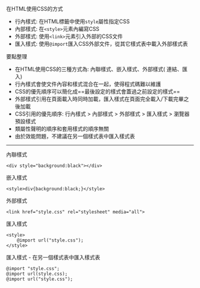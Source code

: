 在HTML使用CSS的方式
- 行內樣式: 在HTML標籤中使用`style`屬性指定CSS
- 內部樣式: 在`<style>`元素內編寫CSS
- 外部樣式: 使用`<link>`元素引入外部的CSS文件
- 匯入樣式: 使用`@import`匯入CSS外部文件，從其它樣式表中載入外部樣式表

要點整理
- 在HTML使用CSS的三種方式為: 內聯樣式、嵌入樣式、外部樣式( 連結、匯入)
- 行內樣式會使文件內容和樣式混合在一起，使得程式碼難以維護
- CSS的優先順序可以簡化成==最後設定的樣式會蓋過之前設定的樣式==
- 外部樣式引用在頁面載入時同時加載，匯入樣式在頁面完全載入/下載完畢之後加載
- CSS引用的優先順序: 行內樣式 > 內部樣式 > 外部樣式 > 匯入樣式 > 瀏覽器預設樣式
- 類屬性聲明的順序和套用樣式的順序無關
- 由於效能問題，不建議在另一個樣式表中匯入樣式表

---

內聯樣式
```
<div style="background:black"></div>
```

嵌入樣式
```
<style>div{background:black;}</style>
```

外部樣式
```
<link href="style.css" rel="stylesheet" media="all">
```

匯入樣式
```
<style>
	@import url("style.css");
</style>
```

匯入樣式 - 在另一個樣式表中匯入樣式表
```
@import "style.css";
@import url(style.css);
@import url("style.css");
```